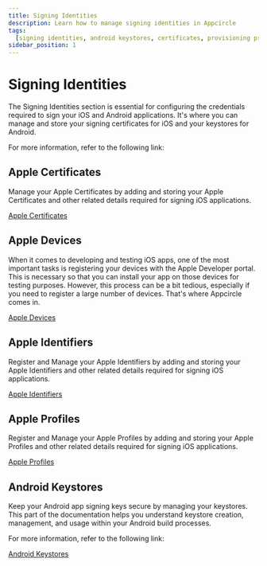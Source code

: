 ```yaml
---
title: Signing Identities
description: Learn how to manage signing identities in Appcircle
tags:
  [signing identities, android keystores, certificates, provisioning profiles]
sidebar_position: 1
---
```


# Signing Identities

The Signing Identities section is essential for configuring the credentials required to sign your iOS and Android applications. It's where you can manage and store your signing certificates for iOS and your keystores for Android.

For more information, refer to the following link:

## Apple Certificates

Manage your Apple Certificates by adding and storing your Apple Certificates and other related details required for signing iOS applications.

[Apple Certificates](/signing-identities/apple-certificates)

## Apple Devices

When it comes to developing and testing iOS apps, one of the most important tasks is registering your devices with the Apple Developer portal. This is necessary so that you can install your app on those devices for testing purposes. However, this process can be a bit tedious, especially if you need to register a large number of devices. That's where Appcircle comes in.

[Apple Devices](/signing-identities/apple-devices)

## Apple Identifiers

Register and Manage your Apple Identifiers by adding and storing your Apple Identifiers and other related details required for signing iOS applications.

[Apple Identifiers](/signing-identities/apple-identifiers)

## Apple Profiles

Register and Manage your Apple Profiles by adding and storing your Apple Profiles and other related details required for signing iOS applications.

[Apple Profiles](/signing-identities/apple-profiles)

## Android Keystores

Keep your Android app signing keys secure by managing your keystores. This part of the documentation helps you understand keystore creation, management, and usage within your Android build processes.

For more information, refer to the following link:

[Android Keystores](/signing-identities/android-keystores)
